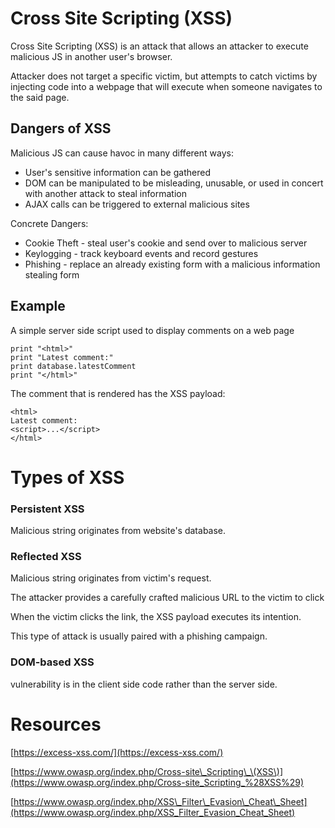 # Cross Site Scripting \(XSS\)

Cross Site Scripting \(XSS\) is an attack that allows an attacker to execute malicious JS in another user's browser.

Attacker does not target a specific victim, but attempts to catch victims by injecting code into a webpage that will execute when someone navigates to the said page.

## Dangers of XSS

Malicious JS can cause havoc in many different ways:

* User's sensitive information can be gathered
* DOM can be manipulated to be misleading, unusable, or used in concert with another attack to steal information
* AJAX calls can be triggered to external malicious sites

Concrete Dangers:

* Cookie Theft - steal user's cookie and send over to malicious server
* Keylogging - track keyboard events and record gestures
* Phishing - replace an already existing form with a malicious information stealing form

## Example

A simple server side script used to display comments on a web page

```
print "<html>"
print "Latest comment:"
print database.latestComment
print "</html>"
```

The comment that is rendered has the XSS payload:

```
<html>
Latest comment:
<script>...</script>
</html>
```

# Types of XSS

### Persistent XSS

Malicious string originates from website's database.

### Reflected XSS

Malicious string originates from victim's request.

The attacker provides a carefully crafted malicious URL to the victim to click

When the victim clicks the link, the XSS payload executes its intention.

This type of attack is usually paired with a phishing campaign.

### DOM-based XSS

vulnerability is in the client side code rather than the server side.

# Resources

[https://excess-xss.com/](https://excess-xss.com/)

[https://www.owasp.org/index.php/Cross-site\_Scripting\_\(XSS\)](https://www.owasp.org/index.php/Cross-site_Scripting_%28XSS%29)

[https://www.owasp.org/index.php/XSS\_Filter\_Evasion\_Cheat\_Sheet](https://www.owasp.org/index.php/XSS_Filter_Evasion_Cheat_Sheet)

